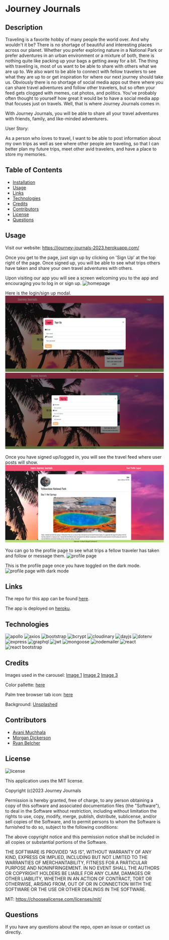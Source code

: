 # Journey Journals

## Description

Traveling is a favorite hobby of many people the world over. And why wouldn't it be? There is no shortage of beautiful and interesting places across our planet. Whether you prefer exploring nature in a National Park or prefer adventures in an urban environment or a mixture of both, there is nothing quite like packing up your bags a getting away for a bit. The thing with traveling is, most of us want to be able to share with others what we are up to. We also want to be able to connect with fellow travelers to see what they are up to or get inspiration for where our next journey should take us. Obviously there is no shortage of social media apps out there where you can share travel adventures and follow other travelers, but so often your feed gets clogged with memes, cat photos, and politics. You've probably often thought to yourself how great it would be to have a social media app that focuses just on travels. Well, that is where Journey Journals comes in. 

With Journey Journals, you will be able to share all your travel adventures with friends, family, and like-minded adventurers. 

User Story:

As a person who loves to travel, I want to be able to post information about my own trips as well as see where other people are traveling, so that I can better plan my future trips, meet other avid travelers, and have a place to store my memories.  


## Table of Contents

- [Installation](#installation)
- [Usage](#usage)
- [Links](#links)
- [Technologies](#technologies)
- [Credits](#credits)
- [Contributors](#contributors)
- [License](#license)
- [Questions](#questions)


## Usage

Visit our website: https://journey-journals-2023.herokuapp.com/ 

Once you get to the page, just sign up by clicking on 'Sign Up' at the top right of the page. Once signed up, you will be able to see what trips others have taken and share your own travel adventures with others.  

Upon visiting our app you will see a screen welcoming you to the app and encouraging you to log in or sign up. 
![homepage](assets/images/homepage_screenshot.png)

Here is the login/sign up modal.
![login](assets/images/login_screenshot.png) ![signup](assets/images/signup_screenshot.png)

Once you have signed up/logged in, you will see the travel feed where user posts will show.
![travel feed](assets/images//travel_feed_screenshot.png)

You can go to the profile page to see what trips a fellow traveler has taken and follow or message them.
![profile page](assets/images//profile_page_screenshot.png)

This is the profile page once you have toggled on the dark mode.
![profile page with dark mode](assets/images//profile_page_dark_screenshot.png) 

## Links

The repo for this app can be found [here](https://github.com/M-Dickerson/journey-journals).

The app is deployed on [heroku](https://journey-journals-2023.herokuapp.com/).


## Technologies

![apollo](https://img.shields.io/badge/apollo-v3.6.2-blueviolet)
![axios](https://img.shields.io/badge/axios-v1.2.3-blue)
![bootstrap](https://img.shields.io/badge/bootstrap-v5.2.3-green)
![bcrypt](https://img.shields.io/badge/bcrypt-v4.0.1-yellowgreen)
![cloudinary](https://img.shields.io/badge/cloudinary-v1.8.1-orange)
![dayjs](https://img.shields.io/badge/dayjs-v1.11.7-red)
![dotenv](https://img.shields.io/badge/dotenv-v16.0.3-brightgreen)
![express](https://img.shields.io/badge/express-v4.17.1-blueviolet)
![graphql](https://img.shields.io/badge/graphql-v16.3.0-blue)
![jwt](https://img.shields.io/badge/jwt-v8.5.1-green)
![mongoose](https://img.shields.io/badge/mongoose-v5.9.10-yellowgreen)
![nodemailer](https://img.shields.io/badge/nodemailer-v6.9.1-orange)
![react](https://img.shields.io/badge/react-v17.0.2-ted)
![react bootstrap](https://img.shields.io/badge/react_bootstrap-v2.7.2-brightgreen)


## Credits

Images used in the carousel: [Image 1](https://unsplash.com/photos/A5rCN8626Ck) [Image 2](https://unsplash.com/photos/NXVcE-LkrzQ) [Image 3](https://unsplash.com/photos/vk4vjTNVrTg)

Color pallette: [here](https://colorpalettes.io/tropical-summer-color-palette/)

Palm tree browser tab icon: [here](https://www.flaticon.com/free-icon/island-with-palm-trees_66375?term=palm+tree&page=1&position=15&origin=tag&related_id=66375)

Background: [Unsplashed](https://unsplash.com/photos/CSs8aiN_LkI)


## Contributors 

- [Avani Muchhala](https://github.com/AvaniMuchhala)
- [Morgan Dickerson](https://github.com/M-Dickerson)
- [Ryan Belcher](https://github.com/RyanMBelcher)


## License

![license](https://img.shields.io/badge/License-MIT-blueviolet)

This application uses the MIT license.

Copyright (c)2023 Journey Journals

Permission is hereby granted, free of charge, to any person obtaining
a copy of this software and associated documentation files (the
"Software"), to deal in the Software without restriction, including
without limitation the rights to use, copy, modify, merge, publish,
distribute, sublicense, and/or sell copies of the Software, and to
permit persons to whom the Software is furnished to do so, subject to
the following conditions:

The above copyright notice and this permission notice shall be
included in all copies or substantial portions of the Software.

THE SOFTWARE IS PROVIDED "AS IS", WITHOUT WARRANTY OF ANY KIND,
EXPRESS OR IMPLIED, INCLUDING BUT NOT LIMITED TO THE WARRANTIES OF
MERCHANTABILITY, FITNESS FOR A PARTICULAR PURPOSE AND
NONINFRINGEMENT. IN NO EVENT SHALL THE AUTHORS OR COPYRIGHT HOLDERS BE
LIABLE FOR ANY CLAIM, DAMAGES OR OTHER LIABILITY, WHETHER IN AN ACTION
OF CONTRACT, TORT OR OTHERWISE, ARISING FROM, OUT OF OR IN CONNECTION
WITH THE SOFTWARE OR THE USE OR OTHER DEALINGS IN THE SOFTWARE.
  
MIT: https://choosealicense.com/licenses/mit/


## Questions

If you have any questions about the repo, open an issue or contact us directly.